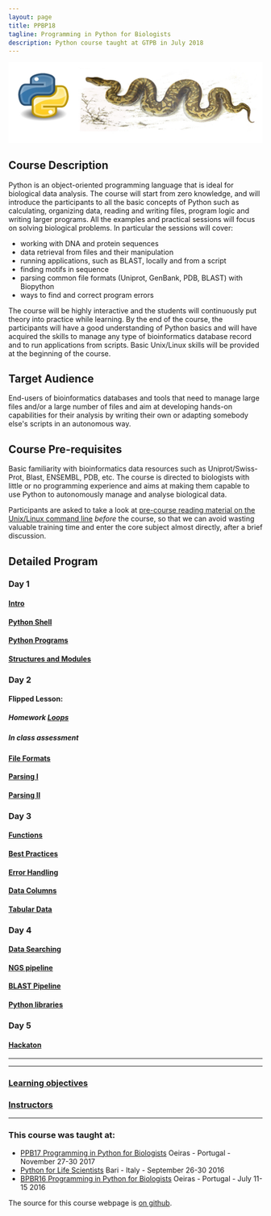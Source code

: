```yaml
---
layout: page
title: PPBP18
tagline: Programming in Python for Biologists
description: Python course taught at GTPB in July 2018
---
```


![python](assets/img/ppb.jpg)

## Course Description

Python is an object-oriented programming language that is ideal for biological data analysis. The course will start from zero knowledge, and will introduce the participants to all the basic concepts of Python such as calculating, organizing data, reading and writing files, program logic and writing larger programs. All the examples and practical sessions will focus on solving biological problems. In particular the sessions will cover:

+ working with DNA and protein sequences
+ data retrieval from files and their manipulation
+ running applications, such as BLAST, locally and from a script
+ finding motifs in sequence
+ parsing common file formats (Uniprot, GenBank, PDB, BLAST) with Biopython
+ ways to find and correct program errors

The course will be highly interactive and the students will continuously put theory into practice while learning. By the end of the course, the participants will have a good understanding of Python basics and will have acquired the skills to manage any type of bioinformatics database record and to run applications from scripts. Basic Unix/Linux skills will be provided at the beginning of the course.


## Target Audience
End-users of bioinformatics databases and tools that need to manage large files and/or a large number of files and aim at developing hands-on capabilities for their analysis by writing their own or adapting somebody else's scripts in an autonomous way.


## Course Pre-requisites
Basic familiarity with bioinformatics data resources such as Uniprot/Swiss-Prot, Blast, ENSEMBL, PDB, etc. The course is directed to biologists with little or no programming experience and aims at making them capable to use Python to autonomously manage and analyse biological data.


Participants are asked to take a look at [pre-course reading material on the Unix/Linux command line](https://rawgit.com/BioinformaticsTraining/Critical-Guides/gh-pages/HTML/Flip_Day0.html) *before* the course, so that we can avoid wasting valuable training time and enter the core subject almost directly, after a brief discussion.



## Detailed Program


### Day 1
#### [Intro](assets/1_intro.md)
#### [Python Shell](assets/2_pythonshell.md)
#### [Python Programs](assets/3_PythonPrograms.md)
#### [Structures and Modules](assets/4_PythonStructureModulesImport.md)


### Day 2

<!-- #### [Repeating Things](assets/RepeatingThings.md) -->

#### Flipped Lesson:
##### Homework [Loops](https://rawgit.com/BioinformaticsTraining/Critical-Guides/gh-pages/HTML/Python_Bits.html)
##### In class assessment
#### [File Formats](assets/5_FileFormats.md)
#### [Parsing I](assets/6_Parsing-Theory-I.md)
#### [Parsing II](assets/7_Parsing-Theory-II.md)  


### Day 3
#### [Functions](assets/8_functions.md)
#### [Best Practices](assets/9_BestPracticesInProgramming.md)
#### [Error Handling](assets/10_ErrorHandling.md)
#### [Data Columns](assets/11_DataColumns.md)
#### [Tabular Data](assets/12_TabularData.md)


### Day 4
#### [Data Searching](assets/13_DataSearching.md)
#### [NGS pipeline](assets/14_NGS_pipeline.md)
#### [BLAST Pipeline](assets/15_Running-BLAST_sys.argv.md)
#### [Python libraries](assets/16_tasks.md)

### Day 5
#### [Hackaton](assets/HACKATHON_TASKS.md)

---

---

### [Learning objectives](pages/learning_objective.html)

### [Instructors](pages/instructors.html)

---


### This course was taught at:

- [PPB17 Programming in Python for Biologists](ftp://gtpb.igc.gulbenkian.pt/bicourses/2017/PPB17/index.html) Oeiras - Portugal -  November 27-30 2017 <br/>
- [Python for Life Scientists](https://elixir-iib-training.github.io/website/docs/programme2016_copy.html) Bari - Italy - September 26-30 2016 </br>
- [BPBR16 Programming in Python for Biologists](http://gtpb.igc.gulbenkian.pt/bicourses/BPBR16/) Oeiras - Portugal - July 11-15 2016<br/>

The source for this course webpage is [on github](https://github.com/GTPB/Web_course_template).
